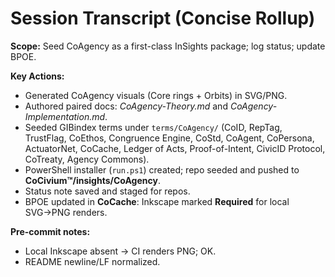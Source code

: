 # Session Transcript (Concise Rollup)

**Scope:** Seed CoAgency as a first-class InSights package; log status; update BPOE.

**Key Actions:**
- Generated CoAgency visuals (Core rings + Orbits) in SVG/PNG.
- Authored paired docs: *CoAgency-Theory.md* and *CoAgency-Implementation.md*.
- Seeded GIBindex terms under `terms/CoAgency/` (CoID, RepTag, TrustFlag, CoEthos, Congruence Engine, CoStd, CoAgent, CoPersona, ActuatorNet, CoCache, Ledger of Acts, Proof-of-Intent, CivicID Protocol, CoTreaty, Agency Commons).
- PowerShell installer (`run.ps1`) created; repo seeded and pushed to **CoCivium™/insights/CoAgency**.
- Status note saved and staged for repos.
- BPOE updated in **CoCache**: Inkscape marked **Required** for local SVG→PNG renders.

**Pre-commit notes:**
- Local Inkscape absent -> CI renders PNG; OK.
- README newline/LF normalized.


